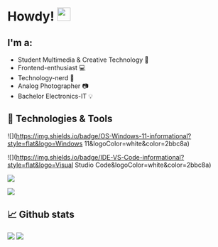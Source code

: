 # Howdy! <img src="https://raw.githubusercontent.com/MartinHeinz/MartinHeinz/master/wave.gif" width="30px">

## I'm a:
- Student Multimedia & Creative Technology :school:
- Frontend-enthusiast :computer:
- Technology-nerd :electric_plug:
- Analog Photographer :camera:
- Bachelor Electronics-IT :bulb:

## 🧰 Technologies & Tools

![](https://img.shields.io/badge/OS-Windows-11-informational?style=flat&logo=Windows 11&logoColor=white&color=2bbc8a)

![](https://img.shields.io/badge/IDE-VS-Code-informational?style=flat&logo=Visual Studio Code&logoColor=white&color=2bbc8a)

![](https://img.shields.io/badge/Favourite-Framework-Remix-informational?style=flat&logo=Remix&logoColor=white&color=2bbc8a)

![](https://img.shields.io/badge/Favourite-Language-Typescript-informational?style=flat&logo=TypeScript&logoColor=white&color=2bbc8a)


## 📈 Github stats

<img align="center" src="https://github-readme-stats.vercel.app/api/?username=finnjanssens&theme=gruvbox" />
<img align="center" src="https://github-readme-stats.vercel.app/api/top-langs/?username=finnjanssens&theme=gruvbox" />
